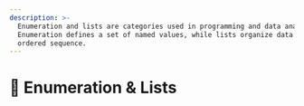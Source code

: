 ```yaml
---
description: >-
  Enumeration and lists are categories used in programming and data analysis.
  Enumeration defines a set of named values, while lists organize data into an
  ordered sequence.
---
```


# 📰 Enumeration & Lists

